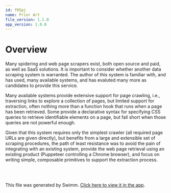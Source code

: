 ```yaml
---
id: f05pj
name: Prior Art
file_version: 1.1.0
app_version: 1.0.0
---
```


# Overview
Many spidering and web  page scrapers exist, both open source  and paid, as well
as SaaS  solutions. It is  important to  consider whether another  data scraping
system is warranted. The  author of this system is familiar  with, and has used,
many available systems, and has evaluted many more as candidates to provide this
service.

Many  available  systems provide  extensive  support  for page  crawling,  i.e.,
traversing  links to  explore a  collection of  pages, but  limited support  for
extraction, often nothing  more than a function  hook that runs when  a page has
been retrieved. Some provide a declarative  syntax for specifying CSS queries to
retrieve identifiable elements on a page,  but fall short when those queries are
not powerful enough.

Given that  this system requires  only the  simplest crawler (all  required page
URLs  are given  directly), but  benefits  from a  large and  extensible set  of
scraping  procedures, the  path of  least resistance  was to  avoid the  pain of
integrating with  an existing system,  provide the  web page retrieval  using an
existing product (Puppeteer controlling a  Chrome browser), and focus on writing
simple, composable primitives to support the extraction process.


<br/>

<br/>

This file was generated by Swimm. [Click here to view it in the app](https://app.swimm.io/repos/Z2l0aHViJTNBJTNBb3Blbi1tZXRhLWV4dHJhY3Rpb24lM0ElM0FhZGFtY2hhbmRyYQ==/docs/f05pj).
